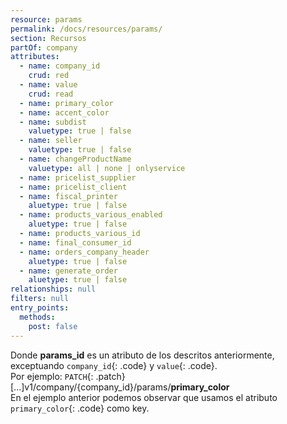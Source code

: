 ```yaml
---
resource: params
permalink: /docs/resources/params/
section: Recursos
partOf: company
attributes:
  - name: company_id
    crud: red
  - name: value
    crud: read
  - name: primary_color
  - name: accent_color
  - name: subdist
    valuetype: true | false
  - name: seller
    valuetype: true | false
  - name: changeProductName
    valuetype: all | none | onlyservice
  - name: pricelist_supplier
  - name: pricelist_client
  - name: fiscal_printer
    aluetype: true | false
  - name: products_various_enabled
    aluetype: true | false
  - name: products_various_id
  - name: final_consumer_id
  - name: orders_company_header
    aluetype: true | false
  - name: generate_order
    aluetype: true | false
relationships: null
filters: null
entry_points:
  methods:
    post: false
---
```


Donde **params_id** es un atributo de los descritos anteriormente, exceptuando `company_id`{: .code} y `value`{: .code}.  
Por ejemplo:  `PATCH`{: .patch} [...]v1/company/{company_id}/params/**primary_color**  
En el ejemplo anterior podemos observar que usamos el atributo `primary_color`{: .code} como key.

